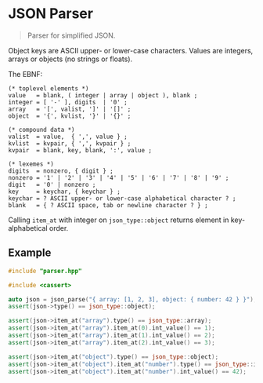 # JSON Parser

> Parser for simplified JSON.

Object keys are ASCII upper- or lower-case characters.
Values are integers, arrays or objects (no strings or floats).

The EBNF:

```ebnf
(* toplevel elements *)
value   = blank, ( integer | array | object ), blank ;
integer = [ '-' ], digits  | '0' ;
array   = '[', valist, ']' | '[]' ;
object  = '{', kvlist, '}' | '{}' ;

(* compound data *)
valist  = value,  { ',', value } ;
kvlist  = kvpair, { ',', kvpair } ;
kvpair  = blank, key, blank, ':', value ;

(* lexemes *)
digits  = nonzero, { digit } ;
nonzero = '1' | '2' | '3' | '4' | '5' | '6' | '7' | '8' | '9' ;
digit   = '0' | nonzero ;
key     = keychar, { keychar } ;
keychar = ? ASCII upper- or lower-case alphabetical character ? ;
blank   = { ? ASCII space, tab or newline character ? } ;
```

Calling `item_at` with integer on `json_type::object` returns element in key-alphabetical order.

## Example

```cpp
#include "parser.hpp"

#include <cassert>

auto json = json_parse("{ array: [1, 2, 3], object: { number: 42 } }");
assert(json->type() == json_type::object);

assert(json->item_at("array").type() == json_type::array);
assert(json->item_at("array").item_at(0).int_value() == 1);
assert(json->item_at("array").item_at(1).int_value() == 2);
assert(json->item_at("array").item_at(2).int_value() == 3);

assert(json->item_at("object").type() == json_type::object);
assert(json->item_at("object").item_at("number").type() == json_type::integer);
assert(json->item_at("object").item_at("number").int_value() == 42);
```
